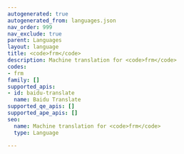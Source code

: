 ```yaml
---
autogenerated: true
autogenerated_from: languages.json
nav_order: 999
nav_exclude: true
parent: Languages
layout: language
title: <code>frm</code>
description: Machine translation for <code>frm</code>
codes:
- frm
family: []
supported_apis:
- id: baidu-translate
  name: Baidu Translate
supported_qe_apis: []
supported_ape_apis: []
seo:
  name: Machine translation for <code>frm</code>
  type: Language

---
```


